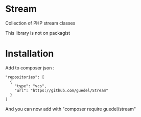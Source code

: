 # Stream
Collection of PHP stream classes

This library is not on packagist

# Installation

Add to composer json :

    "repositories": [
      {
        "type": "vcs",
        "url": "https://github.com/guedel/Stream"
      }
    ]

And you can now add with "composer require guedel/stream"

